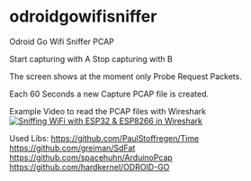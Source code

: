 # odroidgowifisniffer
Odroid Go Wifi Sniffer PCAP

Start capturing with A
Stop capturing with B

The screen shows at the moment only Probe Request Packets.

Each 60 Seconds a new Capture PCAP file is created.

Example Video to read the PCAP files with Wireshark
[![Sniffing WiFi with ESP32 & ESP8266 in Wireshark](https://img.youtube.com/vi/3Ac6X6ZBQ0g/0.jpg)](https://www.youtube.com/watch?v=3Ac6X6ZBQ0g)  

Used Libs:
https://github.com/PaulStoffregen/Time
https://github.com/greiman/SdFat
https://github.com/spacehuhn/ArduinoPcap
https://github.com/hardkernel/ODROID-GO